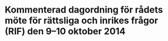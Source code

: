 # Kommenterad dagordning för rådets möte för rättsliga och inrikes frågor (RIF) den 9–10 oktober 2014



